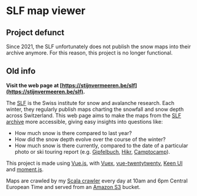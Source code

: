 # SLF map viewer

## Project defunct

Since 2021, the SLF unfortunately does not publish the snow maps into their archive anymore. For this reason, this project is no longer functional.

## Old info

**Visit the web page at [https://stijnvermeeren.be/slf](https://stijnvermeeren.be/slf).**

The [SLF](https://www.slf.ch/en.html) is the Swiss institute for snow and avalanche research. Each winter, they regularly publish maps charting the snowfall and snow depth across Switzerland. This web page aims to make the maps from the [SLF archive](https://www.slf.ch/de/lawinenbulletin-und-schneesituation/archiv.html) more accessible, giving easy insights into questions like:

* How much snow is there compared to last year?
* How did the snow depth evolve over the course of the winter?
* How much snow is there currently, compared to the date of a particular photo or ski touring report (e.g. [Gipfelbuch](http://www.gipfelbuch.ch/gipfelbuch/verhaeltnisse), [Hikr](http://www.hikr.org/), [Camptocamp](https://www.camptocamp.org/)).

This project is made using [Vue.js](https://vuejs.org/), with [Vuex](https://github.com/vuejs/vuex), [vue-twentytwenty](https://github.com/mhayes/vue-twentytwenty), [Keen UI](https://github.com/JosephusPaye/Keen-UI) and [moment.js](https://momentjs.com/).

Maps are crawled by my [Scala crawler](https://github.com/stijnvermeeren/slf-crawler) every day at 10am and 6pm Central European Time and served from an [Amazon S3](https://aws.amazon.com/s3/) bucket.
